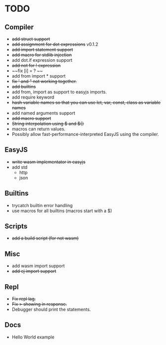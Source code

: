 # TODO

## Compiler
- ~~add struct support~~
- ~~add assignment for dot expressions~~ v0.1.2
- ~~add import statement support~~
- ~~add macro for stdlib injection~~
- add dot.if expression support
- ~~add not for ! expression~~
- ~~fix [i] = ? ~~
- add from import * support
- ~~fix ' and " not working together.~~
- ~~add builtins~~
- add from, import as support to easyjs imports.
- add require keyword
- ~~hash variable names so that you can use let, var, const, class as variable names~~
- add named arguments support
- ~~add macro support~~
- ~~String interpolation using $ and ${}~~
- macros can return values.
- Possibly allow fast-performance-interpreted EasyJS using the compiler.

## EasyJS
- ~~write wasm implementator in easyjs~~
- add std
    - http
    - json

## Builtins
- trycatch builtin error handling
- use macros for all builtins (macros start with a $)

## Scripts
- ~~add a build script (for not wasm)~~

## Misc
- add wasm import support
- ~~add ej import support~~

## Repl
- ~~Fix repl lag.~~
- ~~Fix > showing in response.~~
- Debugger should print the statements.

## Docs
- Hello World example